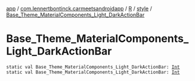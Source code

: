 [app](../../../index.md) / [com.lennertbontinck.carmeetsandroidapp](../../index.md) / [R](../index.md) / [style](index.md) / [Base_Theme_MaterialComponents_Light_DarkActionBar](./-base_-theme_-material-components_-light_-dark-action-bar.md)

# Base_Theme_MaterialComponents_Light_DarkActionBar

`static val Base_Theme_MaterialComponents_Light_DarkActionBar: `[`Int`](https://kotlinlang.org/api/latest/jvm/stdlib/kotlin/-int/index.html)
`static val Base_Theme_MaterialComponents_Light_DarkActionBar: `[`Int`](https://kotlinlang.org/api/latest/jvm/stdlib/kotlin/-int/index.html)